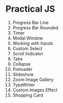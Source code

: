 # Practical JS

1.  Progress Bar Line
2.  Progress Bar Rounded
3.  Timer
4.  Modal Window
5.  Working with Inputs
6.  Custom Select
7.  Scroll Indicator
8.  Tabs
9.  Collapse
10. Preloader
11. Slideshow
12. Zoom Image Gallery
13. TypeWriter
14. Custom Images Effect
15. Shopping Card
